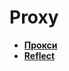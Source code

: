 # Proxy

* **<a href="./pages/proxy/readme.md">Прокси</a>**
* **<a href="./pages/reflect/readme.md">Reflect</a>**

